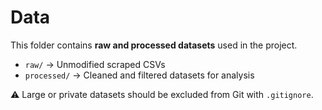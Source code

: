 # Data

This folder contains **raw and processed datasets** used in the project.

- `raw/` → Unmodified scraped CSVs
- `processed/` → Cleaned and filtered datasets for analysis

⚠️ Large or private datasets should be excluded from Git with `.gitignore`.  
